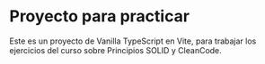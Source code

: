 # Proyecto para practicar

Este es un proyecto de Vanilla TypeScript en Vite, para trabajar los ejercicios del curso sobre Principios SOLID y CleanCode.
